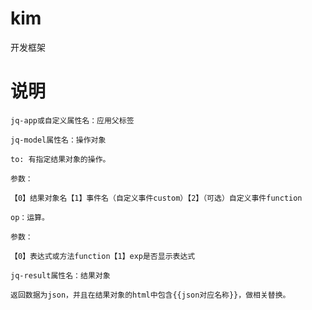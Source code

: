 # kim
开发框架

# 说明
	jq-app或自定义属性名：应用父标签
  
	jq-model属性名：操作对象
	
	to: 有指定结果对象的操作。
	
	参数：
	
	【0】结果对象名【1】事件名（自定义事件custom）【2】（可选）自定义事件function
	
	op：运算。
	
	参数：
	
	【0】表达式或方法function【1】exp是否显示表达式
	
	jq-result属性名：结果对象

	返回数据为json，并且在结果对象的html中包含{{json对应名称}}，做相关替换。
